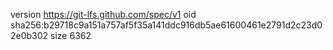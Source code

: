 version https://git-lfs.github.com/spec/v1
oid sha256:b29718c9a151a757af5f35a141ddc916db5ae61600461e2791d2c23d02e0b302
size 6362
